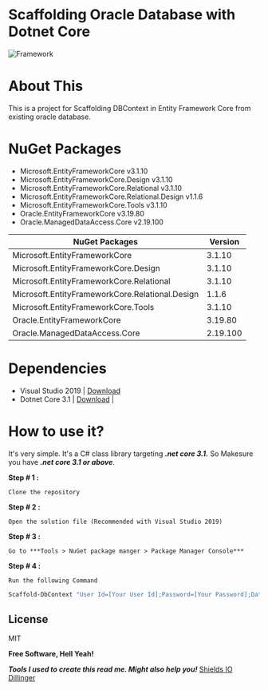 ﻿# Scaffolding Oracle Database with Dotnet Core 

![Framework](https://img.shields.io/badge/framework-.net%20core%20v3.1-green)

# About This
This is a project for Scaffolding DBContext in Entity Framework Core from existing oracle database.

# NuGet Packages
  - Microsoft.EntityFrameworkCore v3.1.10
  - Microsoft.EntityFrameworkCore.Design v3.1.10
  - Microsoft.EntityFrameworkCore.Relational v3.1.10
  - Microsoft.EntityFrameworkCore.Relational.Design v1.1.6
  - Microsoft.EntityFrameworkCore.Tools v3.1.10
  - Oracle.EntityFrameworkCore v3.19.80
  - Oracle.ManagedDataAccess.Core v2.19.100
  
| NuGet Packages | Version |
| ------ | ------ |
| Microsoft.EntityFrameworkCore | 3.1.10 |
| Microsoft.EntityFrameworkCore.Design | 3.1.10 |
| Microsoft.EntityFrameworkCore.Relational | 3.1.10 |
| Microsoft.EntityFrameworkCore.Relational.Design | 1.1.6 |
| Microsoft.EntityFrameworkCore.Tools | 3.1.10 |
| Oracle.EntityFrameworkCore | 3.19.80 |
| Oracle.ManagedDataAccess.Core | 2.19.100 |

# Dependencies
  - Visual Studio 2019 | [Download](https://visualstudio.microsoft.com/downloads/)
  - Dotnet Core 3.1 | [Download](https://dotnet.microsoft.com/download/dotnet-core/3.1) |

# How to use it?
It's very simple. It's a C# class library targeting ***.net core 3.1.*** So Makesure you have ***.net core 3.1 or above***.

**Step # 1 :** 
    
    Clone the repository
**Step # 2 :** 
    
    Open the solution file (Recommended with Visual Studio 2019)
**Step # 3 :** 

    Go to ***Tools > NuGet package manger > Package Manager Console***
**Step # 4 :** 

    Run the following Command

```sh
Scaffold-DbContext "User Id=[Your User Id];Password=[Your Password];Data Source=[Your Data Source];" Oracle.EntityFrameworkCore -OutputDir Models
```

License
----

MIT


**Free Software, Hell Yeah!**

***Tools I used to create this read me. Might also help you!***
[Shields IO](https://shields.io)
[Dillinger](https://dillinger.io)
